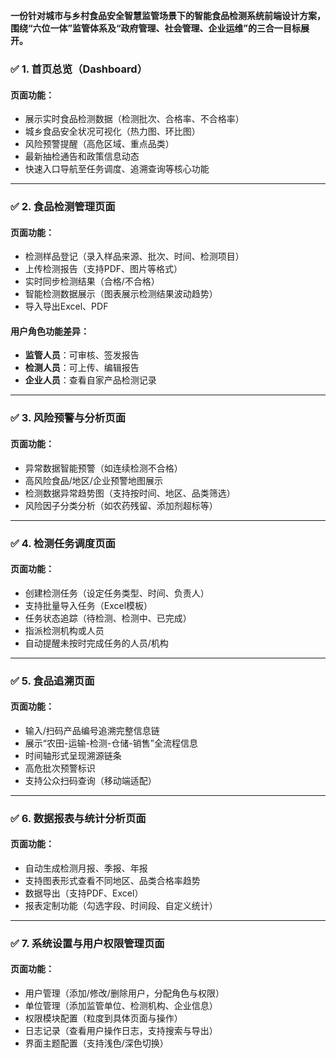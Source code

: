  **一份针对城市与乡村食品安全智慧监管场景下的智能食品检测系统前端设计方案，围绕“六位一体”监管体系及“政府管理、社会管理、企业运维”的三合一目标展开。**

### ✅ 1. 首页总览（Dashboard）

#### 页面功能：

- 展示实时食品检测数据（检测批次、合格率、不合格率）
- 城乡食品安全状况可视化（热力图、环比图）
- 风险预警提醒（高危区域、重点品类）
- 最新抽检通告和政策信息动态
- 快速入口导航至任务调度、追溯查询等核心功能

------

### ✅ 2. 食品检测管理页面

#### 页面功能：

- 检测样品登记（录入样品来源、批次、时间、检测项目）
- 上传检测报告（支持PDF、图片等格式）
- 实时同步检测结果（合格/不合格）
- 智能检测数据展示（图表展示检测结果波动趋势）
- 导入导出Excel、PDF

#### 用户角色功能差异：

- **监管人员**：可审核、签发报告
- **检测人员**：可上传、编辑报告
- **企业人员**：查看自家产品检测记录

------

### ✅ 3. 风险预警与分析页面

#### 页面功能：

- 异常数据智能预警（如连续检测不合格）
- 高风险食品/地区/企业预警地图展示
- 检测数据异常趋势图（支持按时间、地区、品类筛选）
- 风险因子分类分析（如农药残留、添加剂超标等）

------

### ✅ 4. 检测任务调度页面

#### 页面功能：

- 创建检测任务（设定任务类型、时间、负责人）
- 支持批量导入任务（Excel模板）
- 任务状态追踪（待检测、检测中、已完成）
- 指派检测机构或人员
- 自动提醒未按时完成任务的人员/机构

------

### ✅ 5. 食品追溯页面

#### 页面功能：

- 输入/扫码产品编号追溯完整信息链
- 展示“农田-运输-检测-仓储-销售”全流程信息
- 时间轴形式呈现溯源链条
- 高危批次预警标识
- 支持公众扫码查询（移动端适配）

------

### ✅ 6. 数据报表与统计分析页面

#### 页面功能：

- 自动生成检测月报、季报、年报
- 支持图表形式查看不同地区、品类合格率趋势
- 数据导出（支持PDF、Excel）
- 报表定制功能（勾选字段、时间段、自定义统计）

------

### ✅ 7. 系统设置与用户权限管理页面

#### 页面功能：

- 用户管理（添加/修改/删除用户，分配角色与权限）
- 单位管理（添加监管单位、检测机构、企业信息）
- 权限模块配置（粒度到具体页面与操作）
- 日志记录（查看用户操作日志，支持搜索与导出）
- 界面主题配置（支持浅色/深色切换）

